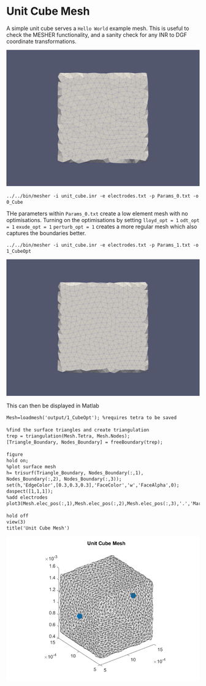# Unit Cube Mesh

A simple unit cube serves a `Hello World` example mesh. This is useful to check the MESHER functionality, and a sanity check for any INR to DGF coordinate transformations. 

![Unit cube Mesh](figures/CubeInit.png)

``` 
../../bin/mesher -i unit_cube.inr -e electrodes.txt -p Params_0.txt -o 0_Cube
```

THe parameters within `Params_0.txt` create a low element mesh with no optimisations. Turning on the optimisations by setting `lloyd_opt = 1` `odt_opt = 1` `exude_opt = 1` `perturb_opt = 1` creates a more regular mesh which also captures the boundaries better. 

``` 
../../bin/mesher -i unit_cube.inr -e electrodes.txt -p Params_1.txt -o 1_CubeOpt
```
![Unit cube Mesh with optimisations on](figures/CubeOpt.png)

This can then be displayed in Matlab

```
Mesh=loadmesh('output/1_CubeOpt'); %requires tetra to be saved

%find the surface triangles and create triangulation
trep = triangulation(Mesh.Tetra, Mesh.Nodes);
[Triangle_Boundary, Nodes_Boundary] = freeBoundary(trep);

figure
hold on;
%plot surface mesh
h= trisurf(Triangle_Boundary, Nodes_Boundary(:,1), Nodes_Boundary(:,2), Nodes_Boundary(:,3));
set(h,'EdgeColor',[0.3,0.3,0.3],'FaceColor','w','FaceAlpha',0);
daspect([1,1,1]);
%add electrodes
plot3(Mesh.elec_pos(:,1),Mesh.elec_pos(:,2),Mesh.elec_pos(:,3),'.','Markersize',40);

hold off
view(3)
title('Unit Cube Mesh')

```

![Unit Cube Mesh in Matlab with electrode locations](figures/CubeMatlab.png)